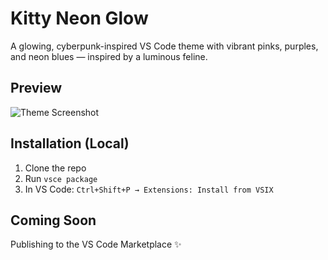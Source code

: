 # Kitty Neon Glow

A glowing, cyberpunk-inspired VS Code theme with vibrant pinks, purples, and neon blues — inspired by a luminous feline.

## Preview

![Theme Screenshot](screenshot.png)

## Installation (Local)

1. Clone the repo
2. Run `vsce package`
3. In VS Code: `Ctrl+Shift+P → Extensions: Install from VSIX`

## Coming Soon

Publishing to the VS Code Marketplace ✨
